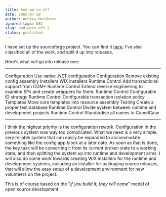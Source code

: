 ```yaml
---
title: And we're off
date: 2005-07-19
author: Andrew Matthews
ignored-tags: DBC
slug: and-were-off-2
status: published
---
```


I have set up the sourceforge project. You can find it [here](http://sourceforge.net/projects/aabsnorm/). I've also classified all of the work, and split it up into releases.

Here's what will go into release one:

  ----------------- -------------------------------------------------------------------------
  Configuration     Use native .NET configuration
  Configuration     Remove existing config assembly
  Installers        WIX installers
  Runtime Control   Add transactional support from COM+
  Runtime Control   Extend reverse engineering to examine SPs and create wrappers for them.
  Runtime Control   Configurable ID strategy
  Runtime Control   Configurable transaction isolation policy
  Templates         Move core templates into resource assembly
  Testing           Create a proper test database
  Runtime Control   Divide system between runtime and development projects
  Runtime Control   Standardise all names to CamelCase
  ----------------- -------------------------------------------------------------------------

I think the highest priority is the configuration rework. Configuration in the previous system was way too complicated. What we need is a very simple, very reliable system that can easily be expanded to accommodate something like the config app block at a later date. As soon as that is done, the key task will be converting it from its current broken state to a working state, and then splitting the system up into runtime and development arms. I will also do some work towards creating WIX installers for the runtime and development systems, including an installer for packaging source releases, that will allow the easy setup of a development environment for new volunteers on the project.

This is of course based on the "*if you build it, they will come*" model of open source development.
